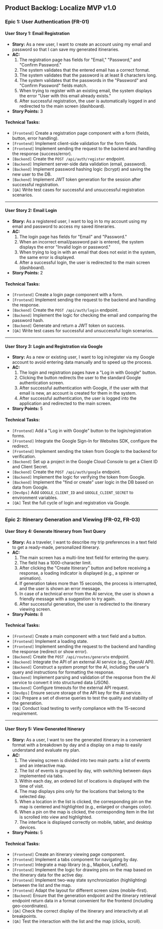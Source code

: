 ## Product Backlog: Localize MVP v1.0

### **Epic 1: User Authentication (FR-01)**

#### User Story 1: Email Registration
*   **Story:** As a new user, I want to create an account using my email and password so that I can save my generated itineraries.
*   **AC:**
    1.  The registration page has fields for "Email," "Password," and "Confirm Password."
    2.  The system validates that the entered email has a correct format.
    3.  The system validates that the password is at least 8 characters long.
    4.  The system validates that the passwords in the "Password" and "Confirm Password" fields match.
    5.  When trying to register with an existing email, the system displays the error "User with this email already exists."
    6.  After successful registration, the user is automatically logged in and redirected to the main screen (dashboard).
*   **Story Points:** 3

#### Technical Tasks:
*   `[Frontend]` Create a registration page component with a form (fields, button, error handling).
*   `[Frontend]` Implement client-side validation for the form fields.
*   `[Frontend]` Implement sending the request to the backend and handling the response (success/error).
*   `[Backend]` Create the `POST /api/auth/register` endpoint.
*   `[Backend]` Implement server-side data validation (email, password).
*   `[Backend]` Implement password hashing logic (bcrypt) and saving the new user to the DB.
*   `[Backend]` Implement JWT token generation for the session after successful registration.
*   `[QA]` Write test cases for successful and unsuccessful registration scenarios.

---
#### User Story 2: Email Login
*   **Story:** As a registered user, I want to log in to my account using my email and password to access my saved itineraries.
*   **AC:**
    1.  The login page has fields for "Email" and "Password."
    2.  When an incorrect email/password pair is entered, the system displays the error "Invalid login or password."
    3.  When trying to log in with an email that does not exist in the system, the same error is displayed.
    4.  After a successful login, the user is redirected to the main screen (dashboard).
*   **Story Points:** 2

#### Technical Tasks:
*   `[Frontend]` Create a login page component with a form.
*   `[Frontend]` Implement sending the request to the backend and handling the response.
*   `[Backend]` Create the `POST /api/auth/login` endpoint.
*   `[Backend]` Implement the logic for checking the email and comparing the password hash.
*   `[Backend]` Generate and return a JWT token on success.
*   `[QA]` Write test cases for successful and unsuccessful login scenarios.

---
#### User Story 3: Login and Registration via Google
*   **Story:** As a new or existing user, I want to log in/register via my Google account to avoid entering data manually and to speed up the process.
*   **AC:**
    1.  The login and registration pages have a "Log in with Google" button.
    2.  Clicking the button redirects the user to the standard Google authentication screen.
    3.  After successful authentication with Google, if the user with that email is new, an account is created for them in the system.
    4.  After successful authentication, the user is logged into the application and redirected to the main screen.
*   **Story Points:** 5

#### Technical Tasks:
*   `[Frontend]` Add a "Log in with Google" button to the login/registration forms.
*   `[Frontend]` Integrate the Google Sign-In for Websites SDK, configure the redirect.
*   `[Frontend]` Implement sending the token from Google to the backend for verification.
*   `[Backend]` Set up a project in the Google Cloud Console to get a Client ID and Client Secret.
*   `[Backend]` Create the `POST /api/auth/google` endpoint.
*   `[Backend]` Implement the logic for verifying the token from Google.
*   `[Backend]` Implement the "find or create" user logic in the DB based on data from Google.
*   `[DevOps]` Add `GOOGLE_CLIENT_ID` and `GOOGLE_CLIENT_SECRET` to environment variables.
*   `[QA]` Test the full cycle of login and registration via Google.

---
### **Epic 2: Itinerary Generation and Viewing (FR-02, FR-03)**

#### User Story 4: Generate Itinerary from Text Query
*   **Story:** As a traveler, I want to describe my trip preferences in a text field to get a ready-made, personalized itinerary.
*   **AC:**
    1.  The main screen has a multi-line text field for entering the query.
    2.  The field has a 1000-character limit.
    3.  After clicking the "Create Itinerary" button and before receiving a response, a loading indicator is displayed (e.g., a spinner or animation).
    4.  If generation takes more than 15 seconds, the process is interrupted, and the user is shown an error message.
    5.  In case of a technical error from the AI service, the user is shown a friendly message with a suggestion to try again.
    6.  After successful generation, the user is redirected to the itinerary viewing screen.
*   **Story Points:** 8

#### Technical Tasks:
*   `[Frontend]` Create a main component with a text field and a button.
*   `[Frontend]` Implement a loading state.
*   `[Frontend]` Implement sending the request to the backend and handling the response (redirect or show error).
*   `[Backend]` Create the `POST /api/routes/generate` endpoint.
*   `[Backend]` Integrate the API of an external AI service (e.g., OpenAI API).
*   `[Backend]` Construct a system prompt for the AI, including the user's query and instructions for formatting the response.
*   `[Backend]` Implement parsing and validation of the response from the AI service to convert it into structured data (JSON).
*   `[Backend]` Configure timeouts for the external API request.
*   `[DevOps]` Ensure secure storage of the API key for the AI service.
*   `[QA]` Prepare a set of diverse queries to test the quality and stability of the generation.
*   `[QA]` Conduct load testing to verify compliance with the 15-second requirement.

---
#### User Story 5: View Generated Itinerary
*   **Story:** As a user, I want to see the generated itinerary in a convenient format with a breakdown by day and a display on a map to easily understand and evaluate my plan.
*   **AC:**
    1.  The viewing screen is divided into two main parts: a list of events and an interactive map.
    2.  The list of events is grouped by day, with switching between days implemented via tabs.
    3.  Within each day, an ordered list of locations is displayed with the time of visit.
    4.  The map displays pins only for the locations that belong to the selected day.
    5.  When a location in the list is clicked, the corresponding pin on the map is centered and highlighted (e.g., enlarged or changes color).
    6.  When a pin on the map is clicked, the corresponding item in the list is scrolled into view and highlighted.
    7.  The interface is displayed correctly on mobile, tablet, and desktop devices.
*   **Story Points:** 5

#### Technical Tasks:
*   `[Frontend]` Create an itinerary viewing page component.
*   `[Frontend]` Implement a tabs component for navigating by day.
*   `[Frontend]` Integrate a map library (e.g., Mapbox, Leaflet).
*   `[Frontend]` Implement the logic for drawing pins on the map based on the itinerary data for the active day.
*   `[Frontend]` Implement two-way state synchronization (highlighting) between the list and the map.
*   `[Frontend]` Adapt the layout for different screen sizes (mobile-first).
*   `[Backend]` Ensure that the generation endpoint and the itinerary retrieval endpoint return data in a format convenient for the frontend (including geo-coordinates).
*   `[QA]` Check the correct display of the itinerary and interactivity at all breakpoints.
*   `[QA]` Test the interaction with the list and the map (clicks, scroll).
